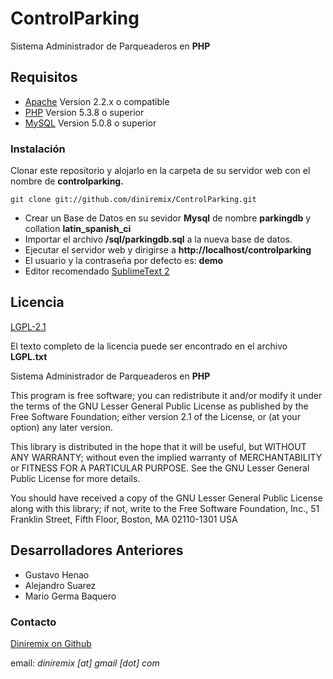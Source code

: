 # ControlParking
Sistema Administrador de Parqueaderos en **PHP**


## Requisitos
- [Apache](http://www.apache.org/) Version 2.2.x o compatible
- [PHP](http://www.php.net/) Version 5.3.8 o superior
- [MySQL](http://www.mysql.com/downloads/mysql/) Version  5.0.8 o superior


### Instalación ###
Clonar este repositorio y alojarlo en la carpeta de su servidor web con el nombre de **controlparking.**

    git clone git://github.com/diniremix/ControlParking.git


* Crear un Base de Datos en su sevidor **Mysql** de nombre **parkingdb** y collation **latin_spanish_ci**
* Importar el archivo **/sql/parkingdb.sql** a la nueva base de datos.
* Ejecutar el servidor web y dirigirse a **http://localhost/controlparking**
* El usuario y la contraseña por defecto es: **demo**
* Editor recomendado [SublimeText 2](http://www.sublimetext.com/2)


## Licencia ##
[LGPL-2.1](http://www.gnu.org/licenses/old-licenses/lgpl-2.1.html)

El texto completo de la licencia puede ser encontrado en el archivo **LGPL.txt**

Sistema Administrador de Parqueaderos en **PHP**


This program is free software; you can redistribute it and/or
modify it under the terms of the GNU Lesser General Public
License as published by the Free Software Foundation; either
version 2.1 of the License, or (at your option) any later version.

This library is distributed in the hope that it will be useful,
but WITHOUT ANY WARRANTY; without even the implied warranty of
MERCHANTABILITY or FITNESS FOR A PARTICULAR PURPOSE.  See the GNU
Lesser General Public License for more details.

You should have received a copy of the GNU Lesser General Public
License along with this library; if not, write to the Free Software
Foundation, Inc., 51 Franklin Street, Fifth Floor, Boston, MA  02110-1301  USA


## Desarrolladores Anteriores ##
- Gustavo Henao
- Alejandro Suarez
- Mario Germa Baquero


### Contacto ###
[Diniremix on Github](https://github.com/diniremix)

email: *diniremix [at] gmail [dot] com*

